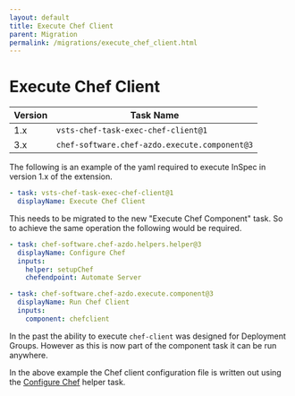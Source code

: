 ```yaml
---
layout: default
title: Execute Chef Client
parent: Migration
permalink: /migrations/execute_chef_client.html
---
```


# Execute Chef Client

| Version | Task Name |
|---|---|
| 1.x | `vsts-chef-task-exec-chef-client@1` |
| 3.x | `chef-software.chef-azdo.execute.component@3` | 

The following is an example of the yaml required to execute InSpec in version 1.x of the extension.

```yaml
- task: vsts-chef-task-exec-chef-client@1
  displayName: Execute Chef Client
```

This needs to be migrated to the new "Execute Chef Component" task. So to achieve the same operation the following would be required.

```yaml
- task: chef-software.chef-azdo.helpers.helper@3
  displayName: Configure Chef
  inputs: 
    helper: setupChef
    chefendpoint: Automate Server

- task: chef-software.chef-azdo.execute.component@3
  displayName: Run Chef Client
  inputs:
    component: chefclient
```

In the past the ability to execute `chef-client` was designed for Deployment Groups. However as this is now part of the component task it can be run anywhere.

In the above example the Chef client configuration file is written out using the [Configure Chef](/tasks/helpers/setup_chef.html) helper task.